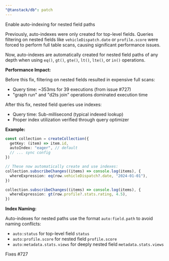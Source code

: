 ```yaml
---
"@tanstack/db": patch
---
```


Enable auto-indexing for nested field paths

Previously, auto-indexes were only created for top-level fields. Queries filtering on nested fields like `vehicleDispatch.date` or `profile.score` were forced to perform full table scans, causing significant performance issues.

Now, auto-indexes are automatically created for nested field paths of any depth when using `eq()`, `gt()`, `gte()`, `lt()`, `lte()`, or `in()` operations.

**Performance Impact:**

Before this fix, filtering on nested fields resulted in expensive full scans:

- Query time: ~353ms for 39 executions (from issue #727)
- "graph run" and "d2ts join" operations dominated execution time

After this fix, nested field queries use indexes:

- Query time: Sub-millisecond (typical indexed lookup)
- Proper index utilization verified through query optimizer

**Example:**

```typescript
const collection = createCollection({
  getKey: (item) => item.id,
  autoIndex: "eager", // default
  // ... sync config
})

// These now automatically create and use indexes:
collection.subscribeChanges((items) => console.log(items), {
  whereExpression: eq(row.vehicleDispatch?.date, "2024-01-01"),
})

collection.subscribeChanges((items) => console.log(items), {
  whereExpression: gt(row.profile?.stats.rating, 4.5),
})
```

**Index Naming:**

Auto-indexes for nested paths use the format `auto:field.path` to avoid naming conflicts:

- `auto:status` for top-level field `status`
- `auto:profile.score` for nested field `profile.score`
- `auto:metadata.stats.views` for deeply nested field `metadata.stats.views`

Fixes #727
